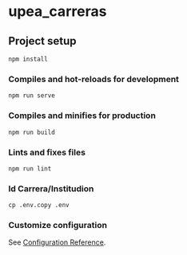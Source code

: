 # upea_carreras

## Project setup
```
npm install
```

### Compiles and hot-reloads for development
```
npm run serve
```

### Compiles and minifies for production
```
npm run build
```

### Lints and fixes files
```
npm run lint
```

### Id Carrera/Institudion
```
cp .env.copy .env
```

### Customize configuration
See [Configuration Reference](https://cli.vuejs.org/config/).

